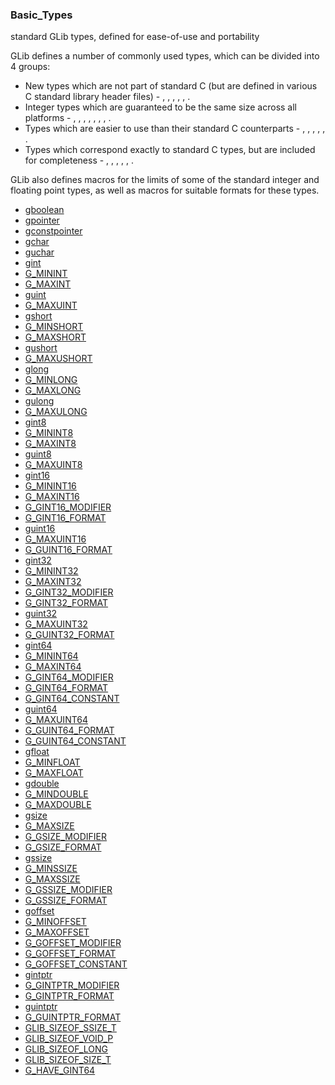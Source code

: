 ### Basic_Types

standard GLib types, defined for ease-of-use
     and portability

 GLib defines a number of commonly used types, which can be divided
 into 4 groups:
 - New types which are not part of standard C (but are defined in
   various C standard library header files) - [](gboolean), [](gsize),
   [](gssize), [](goffset), [](gintptr), [](guintptr).
 - Integer types which are guaranteed to be the same size across
   all platforms - [](gint8), [](guint8), [](gint16), [](guint16), [](gint32),
   [](guint32), [](gint64), [](guint64).
 - Types which are easier to use than their standard C counterparts -
   [](gpointer), [](gconstpointer), [](guchar), [](guint), [](gushort), [](gulong).
 - Types which correspond exactly to standard C types, but are
   included for completeness - [](gchar), [](gint), [](gshort), [](glong),
   [](gfloat), [](gdouble).

 GLib also defines macros for the limits of some of the standard
 integer and floating point types, as well as macros for suitable
 [](printf) formats for these types.

* [gboolean]()
* [gpointer]()
* [gconstpointer]()
* [gchar]()
* [guchar]()
* [gint]()
* [G_MININT]()
* [G_MAXINT]()
* [guint]()
* [G_MAXUINT]()
* [gshort]()
* [G_MINSHORT]()
* [G_MAXSHORT]()
* [gushort]()
* [G_MAXUSHORT]()
* [glong]()
* [G_MINLONG]()
* [G_MAXLONG]()
* [gulong]()
* [G_MAXULONG]()
* [gint8]()
* [G_MININT8]()
* [G_MAXINT8]()
* [guint8]()
* [G_MAXUINT8]()
* [gint16]()
* [G_MININT16]()
* [G_MAXINT16]()
* [G_GINT16_MODIFIER]()
* [G_GINT16_FORMAT]()
* [guint16]()
* [G_MAXUINT16]()
* [G_GUINT16_FORMAT]()
* [gint32]()
* [G_MININT32]()
* [G_MAXINT32]()
* [G_GINT32_MODIFIER]()
* [G_GINT32_FORMAT]()
* [guint32]()
* [G_MAXUINT32]()
* [G_GUINT32_FORMAT]()
* [gint64]()
* [G_MININT64]()
* [G_MAXINT64]()
* [G_GINT64_MODIFIER]()
* [G_GINT64_FORMAT]()
* [G_GINT64_CONSTANT]()
* [guint64]()
* [G_MAXUINT64]()
* [G_GUINT64_FORMAT]()
* [G_GUINT64_CONSTANT]()
* [gfloat]()
* [G_MINFLOAT]()
* [G_MAXFLOAT]()
* [gdouble]()
* [G_MINDOUBLE]()
* [G_MAXDOUBLE]()
* [gsize]()
* [G_MAXSIZE]()
* [G_GSIZE_MODIFIER]()
* [G_GSIZE_FORMAT]()
* [gssize]()
* [G_MINSSIZE]()
* [G_MAXSSIZE]()
* [G_GSSIZE_MODIFIER]()
* [G_GSSIZE_FORMAT]()
* [goffset]()
* [G_MINOFFSET]()
* [G_MAXOFFSET]()
* [G_GOFFSET_MODIFIER]()
* [G_GOFFSET_FORMAT]()
* [G_GOFFSET_CONSTANT]()
* [gintptr]()
* [G_GINTPTR_MODIFIER]()
* [G_GINTPTR_FORMAT]()
* [guintptr]()
* [G_GUINTPTR_FORMAT]()
* [GLIB_SIZEOF_SSIZE_T]()
* [GLIB_SIZEOF_VOID_P]()
* [GLIB_SIZEOF_LONG]()
* [GLIB_SIZEOF_SIZE_T]()
* [G_HAVE_GINT64]()
